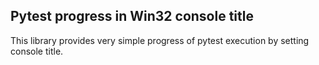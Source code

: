 Pytest progress in Win32 console title
---

This library provides very simple progress of pytest execution by setting console title.